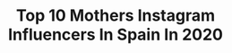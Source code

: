 ---
title: Top 10 Mothers Instagram Influencers In Spain In 2020
description: >-
  Find top mothers Instagram influencers in Spain in 2020. Most popular hashtags: #love #travel #ocean.
platform: Instagram
hits: 297
text_top: Discover the best Instagram influencers on inBeat.
text_bottom: Our search engine aggregates 297 Instagram influencers like this in Spain for you to pitch.
profiles:
  - username: "charlottestrada"
    fullname: >-
      Charlotte Ferguson
    bio: >-
      ☼ Motherhood ☼ Ibiza life ☼ Travel ☼ ⤗ Mama to our ibiza born little boy ☽ Baby number 2 on the way!
    location: "Spain"
    followers: 5738
    engagement: 1252
    commentsToLikes: 0.069607
    id: ckaoretjpmvyw0i78sqih4j34
    verified: false
    hashtags: "#toddlerlife, #ibiza, #boatday, #autumnggm"
  - username: "carolinewendelin"
    fullname: >-
      Caroline Wendelin 🎨
    bio: >-
      ❀ Scandinavian artist and mother
    location: "Spain"
    followers: 27319
    engagement: 463
    commentsToLikes: 0.032388
    id: ckaouu04b1tdj0i78pvw7puks
    verified: false
    hashtags: "#babyshower, #digitalart, #bottlefeeding, #5monthsold"
  - username: "t_by.the.sea"
    fullname: >-
      Teresa Carmella Meadows
    bio: >-
      I’m just a girl with insatiable wanderlust & a one syllable name (T). Lover of Mother Earth ☽𓃱↟ ︽◝ Live Confidently, Live Fearlessly, & Live Boldly.
    location: "Spain"
    followers: 12211
    engagement: 1210
    commentsToLikes: 0.024647
    id: ck5zuh2dw2cev0i14jqj0tzk4
    verified: false
    hashtags: "#bohostyle, #ig, #peoplewhotravel, #bloggerstyle"
  - username: "leticia_lasose"
    fullname: >-
      Leticia Lasose ✨
    bio: >-
      🇩🇴| Dominican 🇪🇸 👑| Miss Turismo Latina 2015 👠| Hernando Herrera Models BCN 👢|CEO @letys_fashion_store 👶|Mother @babyjoshua16 My canal YouTube ⬇️
    location: "Spain"
    followers: 30090
    engagement: 354
    commentsToLikes: 0.117329
    id: ckf5nwbbzzxu00j23m4f7bmsn
    verified: false
    hashtags: "#girls, #stylish, #ootd, #ootdshare"
  - username: "lauracaldarola"
    fullname: >-
      Laura Caldarola
    bio: >-
      Mother of two • Italian in Spain • Author of “En Marzo se peinan las brujas” • Elle España blogger “Mamma Mía” • TV host • Stylist 📍Madrid - Milán
    location: "Spain"
    followers: 35012
    engagement: 269
    commentsToLikes: 0.049396
    id: ck134yeqiysmw0i19gecpq6p1
    verified: false
    hashtags: "#ad, #vitalidadzespri, #laprovencalelovers, #adv"
  - username: "misschloe.and.i"
    fullname: >-
      s  i  m  o  n  a  🌿
    bio: >-
      wife • mother living in Madrid, Spain contact | misschloe.business@yahoo.com
    location: "Spain"
    followers: 18097
    engagement: 508
    commentsToLikes: 0.033338
    id: ck0u6969e1bwf0i19ugkf5oma
    verified: false
    hashtags: "#teestamosesperando, #babygirl, #pregnancy, #dpamloquelesgustaalosninos"
  - username: "adrianareveron"
    fullname: >-
      Adriana Reveron Moreno
    bio: >-
      Mother, model, designer, networker, marketing Mother of twins ❤️👶🏼👶🏼❤️ Tenerife —> London Nuskin Ambassador ⬇️
    location: "Spain"
    followers: 23759
    engagement: 437
    commentsToLikes: 0.032162
    id: ck5q5x0uyuyds0i11p04jfagm
    verified: false
    hashtags: "#swarovski, #lifestyle, #tenerifelicidad, #tenerife"
  - username: "sofia_remi"
    fullname: >-
      Sofia Remi
    bio: >-
      Model curve 🇪🇸🇬🇶 Madrid/Toledo •@miah_management (mother agency) •@curvemodelmanagement •@devamodels 📩 sofiaremimm@gmail.com
    location: "Spain"
    followers: 2578
    engagement: 1535
    commentsToLikes: 0.068852
    id: ck5q1kozjbgf70i111gznvfv3
    verified: false
    hashtags: "#blackmodeling, #blackmodel, #melanine, #blackskincare"
  - username: "makennatoolson"
    fullname: >-
      kenna toolson ♡
    bio: >-
      motherhood | travel | business owner ☼ wife + work at home mom living in spain ☼ owner of @shoplittledude ☼ inspiring woman to build their dream lives
    location: "Spain"
    followers: 15915
    engagement: 284
    commentsToLikes: 0.062750
    id: ck0w4yt7h12qq0i19ztmloocg
    verified: false
    hashtags: ""
  - username: "marianoont"
    fullname: >-
      Mariano Ontañon
    bio: >-
      Argentinian model Ultra trail runner ⛰🏃🏻‍♂️ Técnico deportivo en montaña ⛰ Mother agency @nextmodels 📍🇪🇸 Madrid @unomodels
    location: "Spain"
    followers: 71032
    engagement: 426
    commentsToLikes: 0.010078
    id: ck13axqz0spde0i198ogdt3bt
    verified: true
    hashtags: "#mounterciyes, #imgettingwiser, #onlyoldpeoplesaythis, #cappadocia"
---